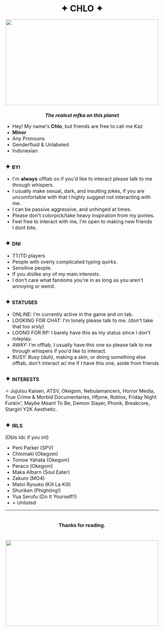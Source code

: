 <h1 style="text-align:center"><strong>✦ CHLO&nbsp;✦</strong></h1>

<p style="text-align:center"><strong><img alt="" src="https://pbs.twimg.com/media/F0kJMm-aEAA3g2r?format=jpg&amp;name=4096x4096" style="height:281px; width:500px" /></strong></p>

<h3 style="text-align:center"><em><span style="font-size:16px">The realest mfka on this planet</span></em></h3>

<ul>
	<li><span style="font-size:16px">Hey! My name&#39;s&nbsp;<strong>Chlo</strong>, but friends are free to call me Kaz</span></li>
	<li><strong><span style="font-size:16px">Minor</span></strong></li>
	<li><span style="font-size:16px">Any Pronouns</span></li>
	<li><span style="font-size:16px">Genderfluid &amp; Unlabeled</span></li>
	<li><span style="font-size:16px">Indonesian</span></li>
</ul>

<h2>✦&nbsp;<span style="font-size:16px">BYI</span></h2>

<ul>
	<li><span style="font-size:16px">I&#39;m <strong>always</strong>&nbsp;offtab so if you&#39;d like to interact please talk to me through whispers.</span></li>
	<li><span style="font-size:16px">I usually make sexual, dark, and insulting jokes, if you are uncomfortable with that I highly suggest not interacting with me.</span></li>
	<li><span style="font-size:16px">I can be passive aggressive, and unhinged at times.</span></li>
	<li><span style="font-size:16px">Please don&#39;t colorpick/take heavy inspiration from my ponies.</span></li>
	<li><span style="font-size:16px">Feel free to interact with me, I&#39;m open to making new friends I&nbsp;dont bite.</span></li>
</ul>

<h2>✦&nbsp;<span style="font-size:16px">DNI</span></h2>

<ul>
	<li><span style="font-size:16px">TT/TD players</span></li>
	<li><span style="font-size:16px">People with overly complicated typing quirks.</span></li>
	<li><span style="font-size:16px">Sensitive people.</span></li>
	<li><span style="font-size:16px">If you dislike any of my main interests.</span></li>
	<li><span style="font-size:16px">I don&#39;t care what fandoms you&#39;re in as long as you aren&#39;t annoying or weird.</span></li>
</ul>

<h2>✦ <span style="font-size:16px">STATUSES</span></h2>

<ul>
	<li><span style="font-size:16px">ONLINE: I&#39;m currently active in the game and on tab.</span></li>
	<li><span style="font-size:16px">LOOKING FOR CHAT: I&#39;m lonely please talk to me.&nbsp;(don&#39;t take that too srsly)</span></li>
	<li><span style="font-size:16px">LOONG FOR RP: I barely have this as my status since I don&#39;t roleplay.</span></li>
	<li><span style="font-size:16px">AWAY: I&#39;m offtab,&nbsp;I usually have this one so please talk to me through whispers if you&#39;d like to interact.</span></li>
	<li><span style="font-size:16px">BUSY: Busy (duh),&nbsp;making a skin, or doing something else offtab, don&#39;t interact w/ me if I have this one, aside from friends</span></li>
</ul>

<h2>✦&nbsp;<span style="font-size:16px">INTERESTS</span></h2>

<p><span style="font-size:16px">✧</span><strong>&nbsp;</strong><span style="font-size:16px">Jujutsu Kaisen, ATSV, Okegom, Nebulamancers, Horror Media, True Crime &amp; Morbid Documentaries, Hfjone, Roblox, Friday Night Funkin&#39;, Maybe Meant To Be, Demon Slayer, Phonk, Breakcore, Stargirl Y2K Aesthetic.</span></p>

<h2>✦ <span style="font-size:16px">IRLS</span></h2>

<p><span style="font-size:16px">(Dbls Idc if you int)</span></p>

<ul>
	<li><span style="font-size:16px">Peni Parker (SPV)</span></li>
	<li><span style="font-size:16px">Chlomaki (Okegom)</span></li>
	<li><span style="font-size:16px">Tomoe Yahata (Okegom)</span></li>
	<li><span style="font-size:16px">Peraco (Okegom)</span></li>
	<li><span style="font-size:16px">Maka Albarn (Soul Eater)</span></li>
	<li><span style="font-size:16px">Zakuro (MO4)</span></li>
	<li><span style="font-size:16px">Matoi Ryuuko (Kill La Kill)</span></li>
	<li><span style="font-size:16px">Shuriken (Phighting!)</span></li>
	<li><span style="font-size:16px">Yua Serufu (Do It Yourself!!)</span></li>
	<li><span style="font-size:16px">+ Unlisted</span></li>
</ul>

<hr />
<h1 style="text-align:center"><strong><span style="font-size:16px">Thanks for reading.</span></strong></h1>

<p style="text-align:center"><span style="font-size:16px">&nbsp;&nbsp;<img alt="" src="https://pbs.twimg.com/media/F0kJNsdacAAOEel?format=jpg&amp;name=4096x4096" style="height:281px; width:500px" />&nbsp;&nbsp;</span></p>

